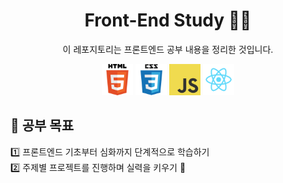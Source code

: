 <div align="center">
  <h1>Front-End Study 🎨✨</h1>
  <p>이 레포지토리는 프론트엔드 공부 내용을 정리한 것입니다.</p>
  <img src="https://raw.githubusercontent.com/github/explore/main/topics/html/html.png" alt="HTML" width="50">
  <img src="https://raw.githubusercontent.com/github/explore/main/topics/css/css.png" alt="CSS" width="50">
  <img src="https://raw.githubusercontent.com/github/explore/main/topics/javascript/javascript.png" alt="JavaScript" width="50">
  <img src="https://raw.githubusercontent.com/github/explore/main/topics/react/react.png" alt="React" width="50">
</div>


## 🎯 공부 목표
1️⃣ 프론트엔드 기초부터 심화까지 단계적으로 학습하기  
2️⃣ 주제별 프로젝트를 진행하며 실력을 키우기 💪  
